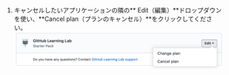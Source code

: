 1. キャンセルしたいアプリケーションの隣の** Edit（編集）**ドロップダウンを使い、**Cancel plan（プランのキャンセル）**をクリックしてください。 ![個人アカウントの支払い設定中のマーケットプレイスの購入セクションのキャンセルリンク](/assets/images/help/marketplace/marketplace-edit-app-billing-settings.png)
